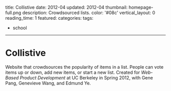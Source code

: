 title: Collistive
date: 2012-04
updated: 2012-04
thumbnail: homepage-full.png
description: Crowdsourced lists.
color: '#08c'
vertical_layout: 0
reading_time: 1
featured:
categories:
tags:
- school
---

# Collistive

Website that crowdsources the popularity of items in a list. People can vote items up or down, add new items, or start a new list. Created for *Web-Based Product Development* at UC Berkeley in Spring 2012, with Gene Pang, Genevieve Wang, and Edmund Ye.

<img class="wide bordered rounded" src="homepage.png" alt="">
<img class="wide bordered rounded" src="list.png" alt="">
<img class="wide bordered rounded" src="who-we-are.png" alt="">

